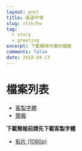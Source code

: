 ```yaml
---
layout: post
title: 衛道中學
slug: vtsh/hw
tag:
  - story
  - greeting
excerpt: 下載輔導作業的檔案
comments: false
date: 2018-04-13
---
```

# 檔案列表

* [客製字體](/files/SentyTEA.ttf)
* [簡報](/files/vtsh-hw-work-powerpoint.odp)

**下載簡報前請先下載客製字體**

* [影片 (1080p)](https://drive.google.com/file/d/1GOibq3JvqcDlvu5A09vRqihQUd44-mLX/view?usp=sharing)
